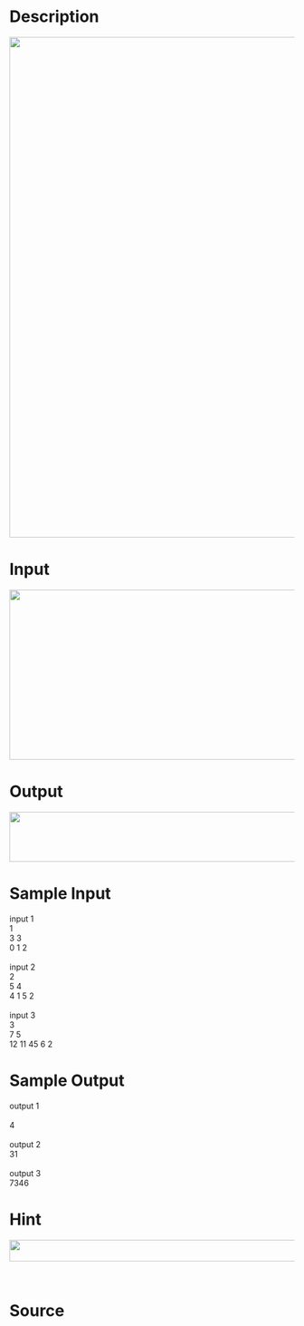 
# Description

<div class="content"><p><img src="source/bzoj/4772/img/aHR0cHM6Ly9seWRzeS5jb20vSnVkZ2VPbmxpbmUvdXBsb2FkLzIwMTcwMy8xKDEpLnBuZw==.png" width="917" height="883" alt=""/></p>
<p></p></div>

# Input

<div class="content"><p><img src="source/bzoj/4772/img/aHR0cHM6Ly9seWRzeS5jb20vSnVkZ2VPbmxpbmUvdXBsb2FkLzIwMTcwMy8yLnBuZw==.png" width="801" height="300" alt=""/></p>
<p></p></div>

# Output

<div class="content"><p><img src="source/bzoj/4772/img/aHR0cHM6Ly9seWRzeS5jb20vSnVkZ2VPbmxpbmUvdXBsb2FkLzIwMTcwMy8zLnBuZw==.png" width="834" height="88" alt=""/></p>
<p></p></div>

# Sample Input

<div class="content"><span class="sampledata">input 1<br/>
1<br/>
3 3<br/>
0 1 2<br/>
<br/>
input 2<br/>
2<br/>
5 4<br/>
4 1 5 2<br/>
<br/>
input 3<br/>
3 <br/>
7 5<br/>
12 11 45 6 2<br/>
</span></div>

# Sample Output

<div class="content"><span class="sampledata">output 1<br/>
<br/>
4<br/>
<br/>
output 2<br/>
31<br/>
<br/>
output 3<br/>
7346</span></div>

# Hint

<div class="content"><p></p><p><img src="source/bzoj/4772/img/aHR0cHM6Ly9seWRzeS5jb20vSnVkZ2VPbmxpbmUvdXBsb2FkLzIwMTcwMy83LnBuZw==.png" width="616" height="38" alt=""/></p><br/>
<p></p><p></p></div>

# Source

<div class="content"><p><a href="problemset.php?search="></a></p></div>

